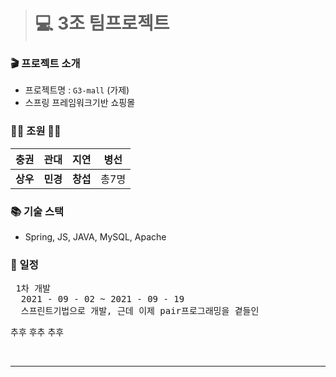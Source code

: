 > # 💻 3조 팀프로젝트 <br>

### 🎬 프로젝트 소개<br>
 - 프로젝트명 : `G3-mall` (가제)
 - 스프링 프레임워크기반 쇼핑몰

### 👩‍💻 조원 👨‍💻 <br>

| **충권** |  **관대** | **지연** |  **병선** |
| :---: | :---: | :---: | :---: |
| **상우** |  **민경** | **창섭** | 총7명 |

### 📚 기술 스택 <br>
 - Spring, JS, JAVA, MySQL, Apache

### 📆 일정 <br>

 <pre>
 1차 개발
  2021 - 09 - 02 ~ 2021 - 09 - 19
  스프린트기법으로 개발, 근데 이제 pair프로그래밍을 곁들인</pre>
 추후 후추 추후 

<br>

---

<br>
